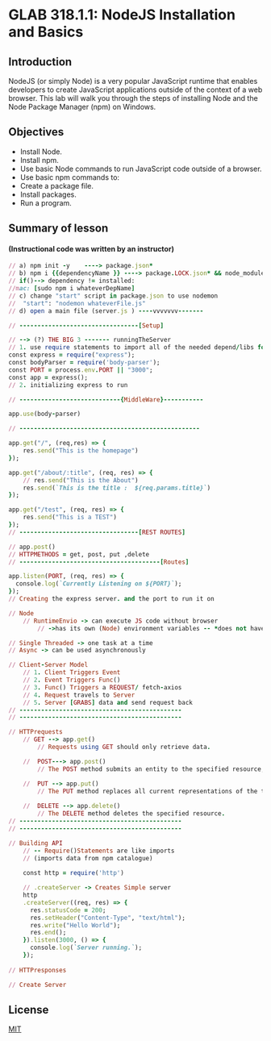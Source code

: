 
# GLAB 318.1.1: NodeJS Installation and Basics




## Introduction

NodeJS (or simply Node) is a very popular JavaScript runtime that enables developers to create JavaScript applications outside of the context of a web browser. This lab will walk you through the steps of installing Node and the Node Package Manager (npm) on Windows.

## Objectives

- Install Node.
- Install npm.
- Use basic Node commands to run JavaScript code outside of a browser.
- Use basic npm commands to:
- Create a package file.
- Install packages.
- Run a program.
  
## Summary of lesson
#### (Instructional code was written by an instructor) 

```rb
// a) npm init -y    ----> package.json*
// b) npm i {{dependencyName }} ----> package.LOCK.json* && node_modules
// if()--> dependency != installed:
//mac: [sudo npm i whateverDepName]
// c) change "start" script in package.json to use nodemon
//  "start": "nodemon whateverFile.js"
// d) open a main file (server.js ) ----vvvvvvv-------

// ---------------------------------[Setup]

// --> (?) THE BIG 3 ------- runningTheServer
// 1. use require statements to import all of the needed depend/libs for the app.
const express = require("express");
const bodyParser = require('body-parser');
const PORT = process.env.PORT || "3000";
const app = express();
// 2. initializing express to run

// ----------------------------{MiddleWare}-----------

app.use(body-parser)

// --------------------------------------------------

app.get("/", (req,res) => {
    res.send("This is the homepage")
});

app.get("/about/:title", (req, res) => {
    // res.send("This is the About")   
    res.send(`This is the title :  ${req.params.title}`)
});

app.get("/test", (req, res) => {
    res.send("This is a TEST")
});
// ---------------------------------[REST ROUTES]

// app.post()
// HTTPMETHODS = get, post, put ,delete
// ---------------------------------------[Routes]

app.listen(PORT, (req, res) => {
  console.log(`Currently Listening on ${PORT}`);
});
// Creating the express server. and the port to run it on
```

```rb
// Node 
    // RuntimeEnvio -> can execute JS code without browser
        // ->has its own (Node) environment variables -- *does not have DOM and BOM 

// Single Threaded -> one task at a time
// Async -> can be used asynchronously

// Client-Server Model 
    // 1. Client Triggers Event
    // 2. Event Triggers Func()
    // 3. Func() Triggers a REQUEST/ fetch-axios
    // 4. Request travels to Server
    // 5. Server [GRABS] data and send request back
// ---------------------------------------------
// ---------------------------------------------

// HTTPrequests
    // GET --> app.get()
        // Requests using GET should only retrieve data.

    //  POST---> app.post()
        // The POST method submits an entity to the specified resource, often causing a change in state or side effects on the server.

    //  PUT --> app.put()
        // The PUT method replaces all current representations of the target resource with the request payload.
    
    //  DELETE --> app.delete()
        // The DELETE method deletes the specified resource.
// ---------------------------------------------
// ---------------------------------------------

// Building API
    // -- Require()Statements are like imports
    // (imports data from npm catalogue)
   
    const http = require('http')

    // .createServer -> Creates Simple server
    http
    .createServer((req, res) => {
      res.statusCode = 200;
      res.setHeader("Content-Type", "text/html");
      res.write("Hello World");
      res.end();
    }).listen(3000, () => {
      console.log(`Server running.`);
    });
    
// HTTPresponses

// Create Server
```

## License

[MIT](https://choosealicense.com/licenses/mit/)
